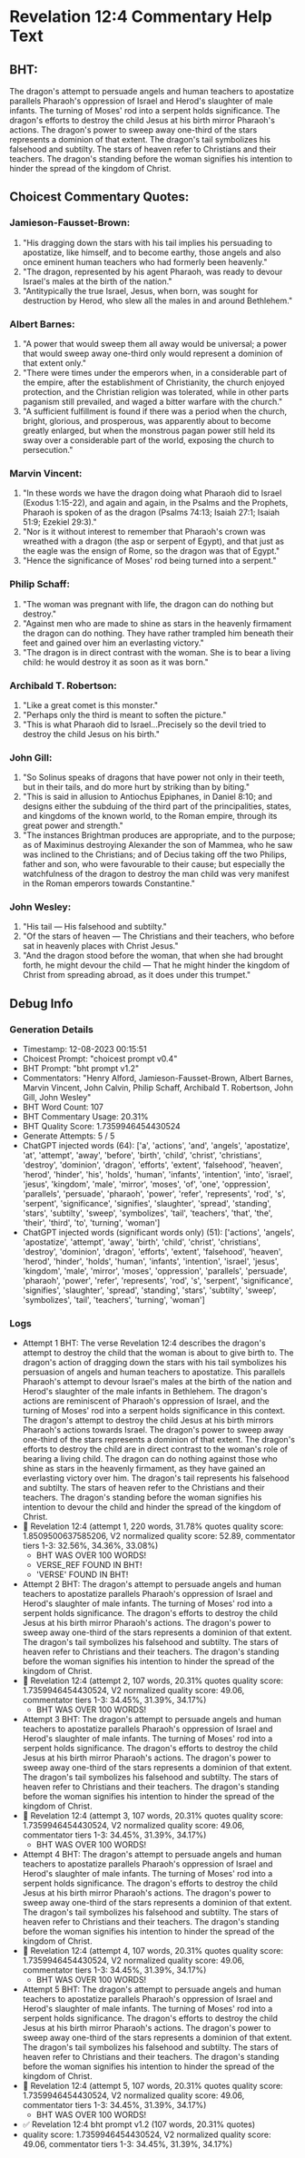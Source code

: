 # Revelation 12:4 Commentary Help Text

## BHT:
The dragon's attempt to persuade angels and human teachers to apostatize parallels Pharaoh's oppression of Israel and Herod's slaughter of male infants. The turning of Moses' rod into a serpent holds significance. The dragon's efforts to destroy the child Jesus at his birth mirror Pharaoh's actions. The dragon's power to sweep away one-third of the stars represents a dominion of that extent. The dragon's tail symbolizes his falsehood and subtilty. The stars of heaven refer to Christians and their teachers. The dragon's standing before the woman signifies his intention to hinder the spread of the kingdom of Christ.

## Choicest Commentary Quotes:
### Jamieson-Fausset-Brown:
1. "His dragging down the stars with his tail implies his persuading to apostatize, like himself, and to become earthy, those angels and also once eminent human teachers who had formerly been heavenly."
2. "The dragon, represented by his agent Pharaoh, was ready to devour Israel's males at the birth of the nation."
3. "Antitypically the true Israel, Jesus, when born, was sought for destruction by Herod, who slew all the males in and around Bethlehem."

### Albert Barnes:
1. "A power that would sweep them all away would be universal; a power that would sweep away one-third only would represent a dominion of that extent only." 
2. "There were times under the emperors when, in a considerable part of the empire, after the establishment of Christianity, the church enjoyed protection, and the Christian religion was tolerated, while in other parts paganism still prevailed, and waged a bitter warfare with the church."
3. "A sufficient fulfillment is found if there was a period when the church, bright, glorious, and prosperous, was apparently about to become greatly enlarged, but when the monstrous pagan power still held its sway over a considerable part of the world, exposing the church to persecution."

### Marvin Vincent:
1. "In these words we have the dragon doing what Pharaoh did to Israel (Exodus 1:15-22), and again and again, in the Psalms and the Prophets, Pharaoh is spoken of as the dragon (Psalms 74:13; Isaiah 27:1; Isaiah 51:9; Ezekiel 29:3)." 
2. "Nor is it without interest to remember that Pharaoh's crown was wreathed with a dragon (the asp or serpent of Egypt), and that just as the eagle was the ensign of Rome, so the dragon was that of Egypt."
3. "Hence the significance of Moses' rod being turned into a serpent."

### Philip Schaff:
1. "The woman was pregnant with life, the dragon can do nothing but destroy."
2. "Against men who are made to shine as stars in the heavenly firmament the dragon can do nothing. They have rather trampled him beneath their feet and gained over him an everlasting victory."
3. "The dragon is in direct contrast with the woman. She is to bear a living child: he would destroy it as soon as it was born."

### Archibald T. Robertson:
1. "Like a great comet is this monster."
2. "Perhaps only the third is meant to soften the picture."
3. "This is what Pharaoh did to Israel...Precisely so the devil tried to destroy the child Jesus on his birth."

### John Gill:
1. "So Solinus speaks of dragons that have power not only in their teeth, but in their tails, and do more hurt by striking than by biting."
2. "This is said in allusion to Antiochus Epiphanes, in Daniel 8:10; and designs either the subduing of the third part of the principalities, states, and kingdoms of the known world, to the Roman empire, through its great power and strength."
3. "The instances Brightman produces are appropriate, and to the purpose; as of Maximinus destroying Alexander the son of Mammea, who he saw was inclined to the Christians; and of Decius taking off the two Philips, father and son, who were favourable to their cause; but especially the watchfulness of the dragon to destroy the man child was very manifest in the Roman emperors towards Constantine."

### John Wesley:
1. "His tail — His falsehood and subtilty."
2. "Of the stars of heaven — The Christians and their teachers, who before sat in heavenly places with Christ Jesus."
3. "And the dragon stood before the woman, that when she had brought forth, he might devour the child — That he might hinder the kingdom of Christ from spreading abroad, as it does under this trumpet."


## Debug Info
### Generation Details
- Timestamp: 12-08-2023 00:15:51
- Choicest Prompt: "choicest prompt v0.4"
- BHT Prompt: "bht prompt v1.2"
- Commentators: "Henry Alford, Jamieson-Fausset-Brown, Albert Barnes, Marvin Vincent, John Calvin, Philip Schaff, Archibald T. Robertson, John Gill, John Wesley"
- BHT Word Count: 107
- BHT Commentary Usage: 20.31%
- BHT Quality Score: 1.7359946454430524
- Generate Attempts: 5 / 5
- ChatGPT injected words (64):
	['a', 'actions', 'and', 'angels', 'apostatize', 'at', 'attempt', 'away', 'before', 'birth', 'child', 'christ', 'christians', 'destroy', 'dominion', 'dragon', 'efforts', 'extent', 'falsehood', 'heaven', 'herod', 'hinder', 'his', 'holds', 'human', 'infants', 'intention', 'into', 'israel', 'jesus', 'kingdom', 'male', 'mirror', 'moses', 'of', 'one', 'oppression', 'parallels', 'persuade', 'pharaoh', 'power', 'refer', 'represents', 'rod', 's', 'serpent', 'significance', 'signifies', 'slaughter', 'spread', 'standing', 'stars', 'subtilty', 'sweep', 'symbolizes', 'tail', 'teachers', 'that', 'the', 'their', 'third', 'to', 'turning', 'woman']
- ChatGPT injected words (significant words only) (51):
	['actions', 'angels', 'apostatize', 'attempt', 'away', 'birth', 'child', 'christ', 'christians', 'destroy', 'dominion', 'dragon', 'efforts', 'extent', 'falsehood', 'heaven', 'herod', 'hinder', 'holds', 'human', 'infants', 'intention', 'israel', 'jesus', 'kingdom', 'male', 'mirror', 'moses', 'oppression', 'parallels', 'persuade', 'pharaoh', 'power', 'refer', 'represents', 'rod', 's', 'serpent', 'significance', 'signifies', 'slaughter', 'spread', 'standing', 'stars', 'subtilty', 'sweep', 'symbolizes', 'tail', 'teachers', 'turning', 'woman']

### Logs
- Attempt 1 BHT: The verse Revelation 12:4 describes the dragon's attempt to destroy the child that the woman is about to give birth to. The dragon's action of dragging down the stars with his tail symbolizes his persuasion of angels and human teachers to apostatize. This parallels Pharaoh's attempt to devour Israel's males at the birth of the nation and Herod's slaughter of the male infants in Bethlehem. The dragon's actions are reminiscent of Pharaoh's oppression of Israel, and the turning of Moses' rod into a serpent holds significance in this context. The dragon's attempt to destroy the child Jesus at his birth mirrors Pharaoh's actions towards Israel. The dragon's power to sweep away one-third of the stars represents a dominion of that extent. The dragon's efforts to destroy the child are in direct contrast to the woman's role of bearing a living child. The dragon can do nothing against those who shine as stars in the heavenly firmament, as they have gained an everlasting victory over him. The dragon's tail represents his falsehood and subtilty. The stars of heaven refer to the Christians and their teachers. The dragon's standing before the woman signifies his intention to devour the child and hinder the spread of the kingdom of Christ.
- 🔄 Revelation 12:4 (attempt 1, 220 words, 31.78% quotes quality score: 1.8509500637585206, V2 normalized quality score: 52.89, commentator tiers 1-3: 32.56%, 34.36%, 33.08%) 
	- BHT WAS OVER 100 WORDS! 
	- VERSE_REF FOUND IN BHT! 
	- 'VERSE' FOUND IN BHT!
- Attempt 2 BHT: The dragon's attempt to persuade angels and human teachers to apostatize parallels Pharaoh's oppression of Israel and Herod's slaughter of male infants. The turning of Moses' rod into a serpent holds significance. The dragon's efforts to destroy the child Jesus at his birth mirror Pharaoh's actions. The dragon's power to sweep away one-third of the stars represents a dominion of that extent. The dragon's tail symbolizes his falsehood and subtilty. The stars of heaven refer to Christians and their teachers. The dragon's standing before the woman signifies his intention to hinder the spread of the kingdom of Christ.
- 🔄 Revelation 12:4 (attempt 2, 107 words, 20.31% quotes quality score: 1.7359946454430524, V2 normalized quality score: 49.06, commentator tiers 1-3: 34.45%, 31.39%, 34.17%) 
	- BHT WAS OVER 100 WORDS!
- Attempt 3 BHT: The dragon's attempt to persuade angels and human teachers to apostatize parallels Pharaoh's oppression of Israel and Herod's slaughter of male infants. The turning of Moses' rod into a serpent holds significance. The dragon's efforts to destroy the child Jesus at his birth mirror Pharaoh's actions. The dragon's power to sweep away one-third of the stars represents a dominion of that extent. The dragon's tail symbolizes his falsehood and subtilty. The stars of heaven refer to Christians and their teachers. The dragon's standing before the woman signifies his intention to hinder the spread of the kingdom of Christ.
- 🔄 Revelation 12:4 (attempt 3, 107 words, 20.31% quotes quality score: 1.7359946454430524, V2 normalized quality score: 49.06, commentator tiers 1-3: 34.45%, 31.39%, 34.17%) 
	- BHT WAS OVER 100 WORDS!
- Attempt 4 BHT: The dragon's attempt to persuade angels and human teachers to apostatize parallels Pharaoh's oppression of Israel and Herod's slaughter of male infants. The turning of Moses' rod into a serpent holds significance. The dragon's efforts to destroy the child Jesus at his birth mirror Pharaoh's actions. The dragon's power to sweep away one-third of the stars represents a dominion of that extent. The dragon's tail symbolizes his falsehood and subtilty. The stars of heaven refer to Christians and their teachers. The dragon's standing before the woman signifies his intention to hinder the spread of the kingdom of Christ.
- 🔄 Revelation 12:4 (attempt 4, 107 words, 20.31% quotes quality score: 1.7359946454430524, V2 normalized quality score: 49.06, commentator tiers 1-3: 34.45%, 31.39%, 34.17%) 
	- BHT WAS OVER 100 WORDS!
- Attempt 5 BHT: The dragon's attempt to persuade angels and human teachers to apostatize parallels Pharaoh's oppression of Israel and Herod's slaughter of male infants. The turning of Moses' rod into a serpent holds significance. The dragon's efforts to destroy the child Jesus at his birth mirror Pharaoh's actions. The dragon's power to sweep away one-third of the stars represents a dominion of that extent. The dragon's tail symbolizes his falsehood and subtilty. The stars of heaven refer to Christians and their teachers. The dragon's standing before the woman signifies his intention to hinder the spread of the kingdom of Christ.
- 🔄 Revelation 12:4 (attempt 5, 107 words, 20.31% quotes quality score: 1.7359946454430524, V2 normalized quality score: 49.06, commentator tiers 1-3: 34.45%, 31.39%, 34.17%) 
	- BHT WAS OVER 100 WORDS!
- ✅ Revelation 12:4 bht prompt v1.2 (107 words, 20.31% quotes)
- quality score: 1.7359946454430524, V2 normalized quality score: 49.06, commentator tiers 1-3: 34.45%, 31.39%, 34.17%)